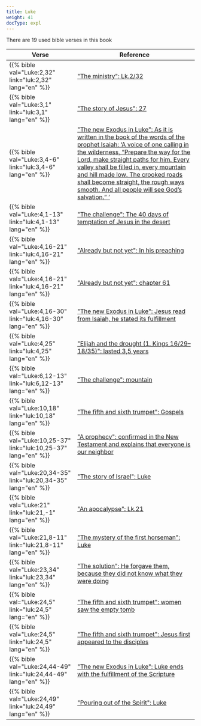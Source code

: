 ```yaml
---
title: Luke
weight: 41
docType: expl
---
```


There are 19 used bible verses in this book

| Verse | Reference |
|-------|-----------|
| {{% bible val="Luke:2,32" link="luk:2,32" lang="en" %}} | ["The ministry": Lk.2/32](/expl/../expl/background/israel/the-church-is-part-of-israel#121f) |
| {{% bible val="Luke:3,1" link="luk:3,1" lang="en" %}} | ["The story of Jesus": 27](/expl/../expl/bible/daniel/the-70-year-weeks#6576) |
| {{% bible val="Luke:3,4-6" link="luk:3,4-6" lang="en" %}} | ["The new Exodus in Luke": As it is written in the book of the words of the prophet Isaiah: ‘A voice of one calling in the wilderness, “Prepare the way for the Lord, make straight paths for him. Every valley shall be filled in, every mountain and hill made low. The crooked roads shall become straight, the rough ways smooth. And all people will see God’s salvation.” ’](/expl/../expl/background/israel/the-second-exodus#1f7d) |
| {{% bible val="Luke:4,1-13" link="luk:4,1-13" lang="en" %}} | ["The challenge": The 40 days of temptation of Jesus in the desert](/expl/../expl/background/israel/jesus-and-the-covenant#298a) |
| {{% bible val="Luke:4,16-21" link="luk:4,16-21" lang="en" %}} | ["Already but not yet": In his preaching](/expl/../expl/background/israel/jesus-and-the-covenant#e3c4) |
| {{% bible val="Luke:4,16-21" link="luk:4,16-21" lang="en" %}} | ["Already but not yet": chapter 61 ](/expl/../expl/background/israel/jesus-and-the-covenant#e3c4) |
| {{% bible val="Luke:4,16-30" link="luk:4,16-30" lang="en" %}} | ["The new Exodus in Luke": Jesus read from Isaiah, he stated its fulfillment](/expl/../expl/background/israel/the-second-exodus#1f7d) |
| {{% bible val="Luke:4,25" link="luk:4,25" lang="en" %}} | ["Elijah and the drought (1. Kings 16/29–18/35)": lasted 3,5 years](/expl/../expl/bible/daniel/the-secret-of-the-3-5-years#89d3) |
| {{% bible val="Luke:6,12-13" link="luk:6,12-13" lang="en" %}} | ["The challenge": mountain](/expl/../expl/background/israel/jesus-and-the-covenant#298a) |
| {{% bible val="Luke:10,18" link="luk:10,18" lang="en" %}} | ["The fifth and sixth trumpet": Gospels](/expl/../expl/content/trumpets/the-trumpets-in-revelation#403f) |
| {{% bible val="Luke:10,25-37" link="luk:10,25-37" lang="en" %}} | ["A prophecy": confirmed in the New Testament and explains that everyone is our neighbor](/expl/../expl/background/literature/the-book-of-revelation-how-to-read-it#b0d8) |
| {{% bible val="Luke:20,34-35" link="luk:20,34-35" lang="en" %}} | ["The story of Israel": Luke](/expl/../appl/topics/hero/who-rules-the-world#af6b) |
| {{% bible val="Luke:21" link="luk:21,-1" lang="en" %}} | ["An apocalypse": Lk.21](/expl/../expl/background/literature/the-book-of-revelation-how-to-read-it#2f5c) |
| {{% bible val="Luke:21,8-11" link="luk:21,8-11" lang="en" %}} | ["The mystery of the first horseman": Luke](/expl/../expl/content/seals/the-mystery-of-the-four-horse-men#bd9c) |
| {{% bible val="Luke:23,34" link="luk:23,34" lang="en" %}} | ["The solution": He forgave them, because they did not know what they were doing](/expl/../expl/bible/daniel/the-son-of-man-and-the-remnant#77b0) |
| {{% bible val="Luke:24,5" link="luk:24,5" lang="en" %}} | ["The fifth and sixth trumpet": women saw the empty tomb](/expl/../expl/content/trumpets/the-trumpets-in-revelation#403f) |
| {{% bible val="Luke:24,5" link="luk:24,5" lang="en" %}} | ["The fifth and sixth trumpet": Jesus first appeared to the disciples](/expl/../expl/content/trumpets/the-trumpets-in-revelation#403f) |
| {{% bible val="Luke:24,44-49" link="luk:24,44-49" lang="en" %}} | ["The new Exodus in Luke": Luke ends with the fulfillment of the Scripture](/expl/../expl/background/israel/the-second-exodus#1f7d) |
| {{% bible val="Luke:24,49" link="luk:24,49" lang="en" %}} | ["Pouring out of the Spirit": Luke](/expl/../expl/background/israel/the-church-is-part-of-israel#a1c3) |
